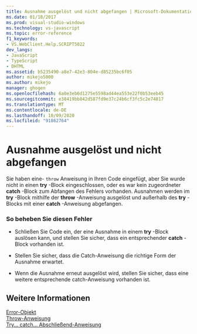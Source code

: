 ```yaml
---
title: Ausnahme ausgelöst und nicht abgefangen | Microsoft-Dokumentation
ms.date: 01/18/2017
ms.prod: visual-studio-windows
ms.technology: vs-javascript
ms.topic: error-reference
f1_keywords:
- VS.WebClient.Help.SCRIPT5022
dev_langs:
- JavaScript
- TypeScript
- DHTML
ms.assetid: b5235490-a8e7-42e3-804e-d85235bc6f05
author: mikejo5000
ms.author: mikejo
manager: ghogen
ms.openlocfilehash: 6a0e3eb6d1275e5598ad44ea553e22f0b53eeb45
ms.sourcegitcommit: e38419bb842d587fd9e37c24b6cf3fc5c2e74817
ms.translationtype: MT
ms.contentlocale: de-DE
ms.lasthandoff: 10/09/2020
ms.locfileid: "91862764"
---
```

# <a name="exception-thrown-and-not-caught"></a>Ausnahme ausgelöst und nicht abgefangen
Sie haben eine- `throw` Anweisung in Ihren Code eingefügt, aber Sie wurde nicht in einen **try** -Block eingeschlossen, oder es war kein zugeordneter **catch** -Block zum Abfangen des Fehlers vorhanden. Ausnahmen werden im **try** -Block mithilfe der **throw** -Anweisung ausgelöst und außerhalb des **try** -Blocks mit einer **catch** -Anweisung abgefangen.  
  
### <a name="to-correct-this-error"></a>So beheben Sie diesen Fehler  
  
- Schließen Sie Code ein, der eine Ausnahme in einem **try** -Block auslösen kann, und stellen Sie sicher, dass ein entsprechender **catch** -Block vorhanden ist.  
  
- Stellen Sie sicher, dass die Catch-Anweisung die richtige Form der Ausnahme erwartet.  
  
- Wenn die Ausnahme erneut ausgelöst wird, stellen Sie sicher, dass eine weitere entsprechende catch-Anweisung vorhanden ist.  
  
## <a name="see-also"></a>Weitere Informationen  
 [Error-Objekt](https://developer.mozilla.org/docs/Web/JavaScript/Reference/Global_Objects/Error)   
 [Throw-Anweisung](https://developer.mozilla.org/docs/Web/JavaScript/Reference/Statements/throw)   
 [Try... catch... Abschließend-Anweisung](https://developer.mozilla.org/docs/Web/JavaScript/Reference/Statements/try...catch)